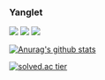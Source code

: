 ### Yanglet

<img src="https://img.shields.io/badge/Spring-6DB33F?style=plastic&logo=Spring&logoColor=white"/></a>
<img src="https://img.shields.io/badge/Java-007396?style=plastic&logo=Java&logoColor=white"/></a>
<img src="https://img.shields.io/badge/Mysql-4479A1?style=plastic&logo=Java&logoColor=white"/></a>

[![Anurag's github stats](https://github-readme-stats.vercel.app/api?username=yanglet&show_icons=true&theme={radical})](https://github.com/yanglet/github-readme-stats)

[![solved.ac tier](http://mazassumnida.wtf/api/generate_badge?boj=didcnddnr)](https://solved.ac/didcnddnr)

<!--
**yanglet/yanglet** is a ✨ _special_ ✨ repository because its `README.md` (this file) appears on your GitHub profile.

Here are some ideas to get you started:

- 🔭 I’m currently working on ...
- 🌱 I’m currently learning ...
- 👯 I’m looking to collaborate on ...
- 🤔 I’m looking for help with ...
- 💬 Ask me about ...
- 📫 How to reach me: ...
- 😄 Pronouns: ...
- ⚡ Fun fact: ...
-->
